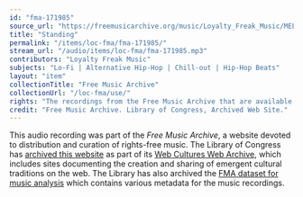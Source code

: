 ```yaml
---
id: "fma-171985"
source_url: "https://freemusicarchive.org/music/Loyalty_Freak_Music/MELODIES_WITH_A_BEAT/Loyalty_Freak_Music_-_MELODIES_WITH_A_BEAT_-_11_Standing"
title: "Standing"
permalink: "/items/loc-fma/fma-171985/"
stream_url: "/audio/items/loc-fma/fma-171985.mp3"
contributors: "Loyalty Freak Music"
subjects: "Lo-Fi | Alternative Hip-Hop | Chill-out | Hip-Hop Beats"
layout: "item"
collectionTitle: "Free Music Archive"
collectionUrl: "/loc-fma/use/"
rights: "The recordings from the Free Music Archive that are available on Citizen DJ have a CC0 1.0 Universal License (Public Domain Dedication) which means you can copy, modify, distribute and perform the work, even for commercial purposes, all without asking permission."
credit: "Free Music Archive. Library of Congress, Archived Web Site."
---
```


This audio recording was part of the _Free Music Archive_, a website devoted to distribution and curation of rights-free music. The Library of Congress has [archived this website](https://www.loc.gov/item/lcwaN0026492/) as part of its [Web Cultures Web Archive](https://www.loc.gov/collections/web-cultures-web-archive/about-this-collection/), which includes sites documenting the creation and sharing of emergent cultural traditions on the web. The Library has also archived the [FMA dataset for music analysis](https://catalog.loc.gov/vwebv/search?searchCode=LCCN&searchArg=2018655052&searchType=1&permalink=y) which contains various metadata for the music recordings.